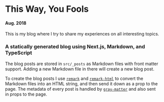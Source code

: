 # This Way, You Fools
#### Aug. 2018

This is my blog where I try to share my experiences on all interesting topics.

### A statically generated blog  using Next.js, Markdown, and TypeScript

The blog posts are stored in `src/_posts` as Markdown files with front matter support. Adding a new Markdown file in there will create a new blog post.

To create the blog posts I use [`remark`](https://github.com/remarkjs/remark) and [`remark-html`](https://github.com/remarkjs/remark-html) to convert the Markdown files into an HTML string, and then send it down as a prop to the page. The metadata of every post is handled by [`gray-matter`](https://github.com/jonschlinkert/gray-matter) and also sent in props to the page.

